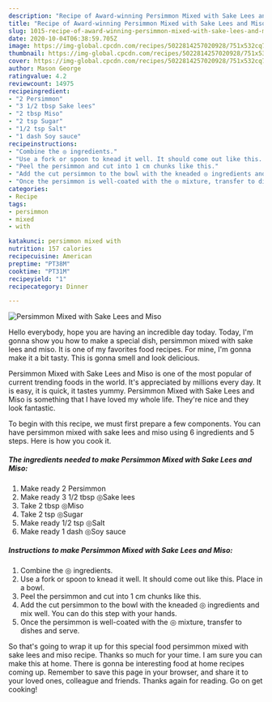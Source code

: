```yaml
---
description: "Recipe of Award-winning Persimmon Mixed with Sake Lees and Miso"
title: "Recipe of Award-winning Persimmon Mixed with Sake Lees and Miso"
slug: 1015-recipe-of-award-winning-persimmon-mixed-with-sake-lees-and-miso
date: 2020-10-04T06:38:59.705Z
image: https://img-global.cpcdn.com/recipes/5022814257020928/751x532cq70/persimmon-mixed-with-sake-lees-and-miso-recipe-main-photo.jpg
thumbnail: https://img-global.cpcdn.com/recipes/5022814257020928/751x532cq70/persimmon-mixed-with-sake-lees-and-miso-recipe-main-photo.jpg
cover: https://img-global.cpcdn.com/recipes/5022814257020928/751x532cq70/persimmon-mixed-with-sake-lees-and-miso-recipe-main-photo.jpg
author: Mason George
ratingvalue: 4.2
reviewcount: 14975
recipeingredient:
- "2 Persimmon"
- "3 1/2 tbsp Sake lees"
- "2 tbsp Miso"
- "2 tsp Sugar"
- "1/2 tsp Salt"
- "1 dash Soy sauce"
recipeinstructions:
- "Combine the ◎ ingredients."
- "Use a fork or spoon to knead it well. It should come out like this. Place in a bowl."
- "Peel the persimmon and cut into 1 cm chunks like this."
- "Add the cut persimmon to the bowl with the kneaded ◎ ingredients and mix well. You can do this step with your hands."
- "Once the persimmon is well-coated with the ◎ mixture, transfer to dishes and serve."
categories:
- Recipe
tags:
- persimmon
- mixed
- with

katakunci: persimmon mixed with 
nutrition: 157 calories
recipecuisine: American
preptime: "PT38M"
cooktime: "PT31M"
recipeyield: "1"
recipecategory: Dinner

---
```



![Persimmon Mixed with Sake Lees and Miso](https://img-global.cpcdn.com/recipes/5022814257020928/751x532cq70/persimmon-mixed-with-sake-lees-and-miso-recipe-main-photo.jpg)

Hello everybody, hope you are having an incredible day today. Today, I'm gonna show you how to make a special dish, persimmon mixed with sake lees and miso. It is one of my favorites food recipes. For mine, I'm gonna make it a bit tasty. This is gonna smell and look delicious.

Persimmon Mixed with Sake Lees and Miso is one of the most popular of current trending foods in the world. It's appreciated by millions every day. It is easy, it is quick, it tastes yummy. Persimmon Mixed with Sake Lees and Miso is something that I have loved my whole life. They're nice and they look fantastic.




To begin with this recipe, we must first prepare a few components. You can have persimmon mixed with sake lees and miso using 6 ingredients and 5 steps. Here is how you cook it.

<!--inarticleads1-->

##### The ingredients needed to make Persimmon Mixed with Sake Lees and Miso:

1. Make ready 2 Persimmon
1. Make ready 3 1/2 tbsp ◎Sake lees
1. Take 2 tbsp ◎Miso
1. Take 2 tsp ◎Sugar
1. Make ready 1/2 tsp ◎Salt
1. Make ready 1 dash ◎Soy sauce




<!--inarticleads2-->

##### Instructions to make Persimmon Mixed with Sake Lees and Miso:

1. Combine the ◎ ingredients.
1. Use a fork or spoon to knead it well. It should come out like this. Place in a bowl.
1. Peel the persimmon and cut into 1 cm chunks like this.
1. Add the cut persimmon to the bowl with the kneaded ◎ ingredients and mix well. You can do this step with your hands.
1. Once the persimmon is well-coated with the ◎ mixture, transfer to dishes and serve.




So that's going to wrap it up for this special food persimmon mixed with sake lees and miso recipe. Thanks so much for your time. I am sure you can make this at home. There is gonna be interesting food at home recipes coming up. Remember to save this page in your browser, and share it to your loved ones, colleague and friends. Thanks again for reading. Go on get cooking!
